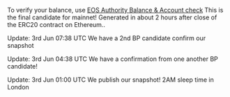To verify your balance, use [EOS Authority Balance & Account check](https://eosauthority.com) This is the final candidate for mainnet!
Generated in about 2 hours after close of the ERC20 contract on Ethereum..

Update: 3rd Jun 07:38 UTC
We have a 2nd BP candidate confirm our snapshot

Update: 3rd Jun 04:38 UTC
We have a confirmation from one another BP candidate!

Update: 3rd Jun 01:00 UTC
We publish our snapshot! 2AM sleep time in London
